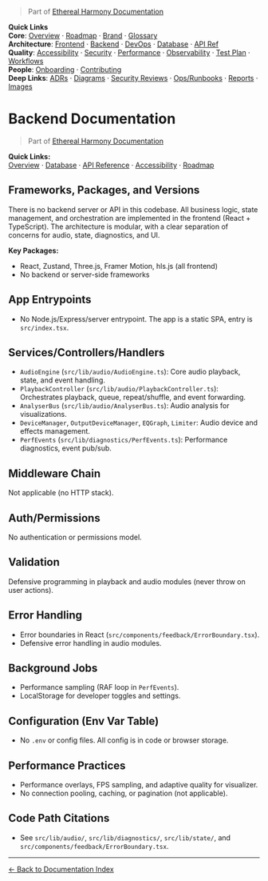 > Part of [Ethereal Harmony Documentation](./README.md)

**Quick Links**  
**Core**: [Overview](./MASTER_OVERVIEW.md) · [Roadmap](./ROADMAP.md) · [Brand](./BRAND_GUIDELINES.md) · [Glossary](./GLOSSARY.md)  
**Architecture**: [Frontend](./FRONTEND.md) · [Backend](./BACKEND.md) · [DevOps](./DEVOPS.md) · [Database](./DATABASE.md) · [API Ref](./API_REFERENCE.md)  
**Quality**: [Accessibility](./ACCESSIBILITY.md) · [Security](./SECURITY.md) · [Performance](./PERFORMANCE.md) · [Observability](./OBSERVABILITY.md) · [Test Plan](./TEST_PLAN.md) · [Workflows](./WORKFLOWS.md)  
**People**: [Onboarding](./ONBOARDING.md) · [Contributing](./CONTRIBUTING.md)  
**Deep Links**: [ADRs](./ADR) · [Diagrams](./diagrams) · [Security Reviews](./security) · [Ops/Runbooks](./ops) · [Reports](./reports) · [Images](./images/ui-overview.png)

# Backend Documentation

> Part of [Ethereal Harmony Documentation](./README.md)

**Quick Links:**  
[Overview](./MASTER_OVERVIEW.md) · [Database](./DATABASE.md) · [API Reference](./API_REFERENCE.md) · [Accessibility](./ACCESSIBILITY.md) · [Roadmap](./ROADMAP.md)

## Frameworks, Packages, and Versions

There is no backend server or API in this codebase. All business logic, state management, and orchestration are implemented in the frontend (React + TypeScript). The architecture is modular, with a clear separation of concerns for audio, state, diagnostics, and UI.

**Key Packages:**

- React, Zustand, Three.js, Framer Motion, hls.js (all frontend)
- No backend or server-side frameworks

## App Entrypoints

- No Node.js/Express/server entrypoint. The app is a static SPA, entry is `src/index.tsx`.

## Services/Controllers/Handlers

- `AudioEngine` (`src/lib/audio/AudioEngine.ts`): Core audio playback, state, and event handling.
- `PlaybackController` (`src/lib/audio/PlaybackController.ts`): Orchestrates playback, queue, repeat/shuffle, and event forwarding.
- `AnalyserBus` (`src/lib/audio/AnalyserBus.ts`): Audio analysis for visualizations.
- `DeviceManager`, `OutputDeviceManager`, `EQGraph`, `Limiter`: Audio device and effects management.
- `PerfEvents` (`src/lib/diagnostics/PerfEvents.ts`): Performance diagnostics, event pub/sub.

## Middleware Chain

Not applicable (no HTTP stack).

## Auth/Permissions

No authentication or permissions model.

## Validation

Defensive programming in playback and audio modules (never throw on user actions).

## Error Handling

- Error boundaries in React (`src/components/feedback/ErrorBoundary.tsx`).
- Defensive error handling in audio modules.

## Background Jobs

- Performance sampling (RAF loop in `PerfEvents`).
- LocalStorage for developer toggles and settings.

## Configuration (Env Var Table)

- No `.env` or config files. All config is in code or browser storage.

## Performance Practices

- Performance overlays, FPS sampling, and adaptive quality for visualizer.
- No connection pooling, caching, or pagination (not applicable).

## Code Path Citations

- See `src/lib/audio/`, `src/lib/diagnostics/`, `src/lib/state/`, and `src/components/feedback/ErrorBoundary.tsx`.

---

[← Back to Documentation Index](./README.md)
